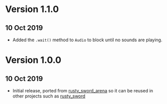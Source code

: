 # Version 1.1.0
## 10 Oct 2019

- Added the `.wait()` method to `Audio` to block until no sounds are playing.

# Version 1.0.0
## 10 Oct 2019

- Initial release, ported from [rusty_sword_arena](https://github.com/cleancut/rusty_sword_arena)
  so it can be reused in other projects such as 
  [rusty_sword](https://github.com/cleancut/rusty_sword)
